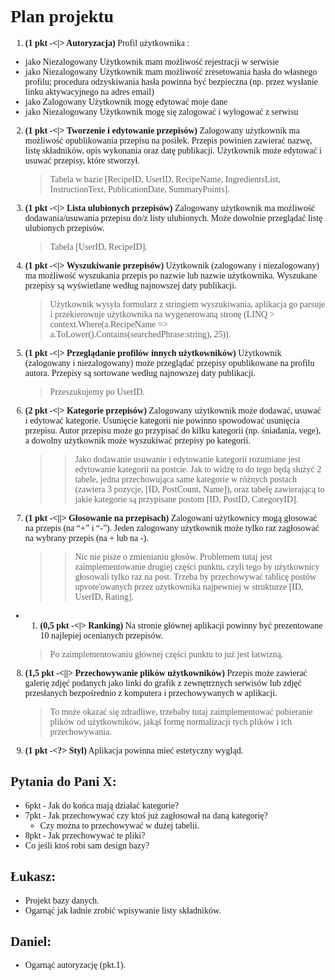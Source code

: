 # Plan projektu

1. __(1 pkt -<|> Autoryzacja)__ Profil użytkownika :
- jako Niezalogowany Użytkownik mam możliwość rejestracji w serwisie
- jako Niezalogowany Użytkownik mam możliwość zresetowania hasła do własnego profilu; procedura odzyskiwania hasła powinna być bezpieczna (np. przez wysłanie linku aktywacyjnego na adres email)
- jako Zalogowany Użytkownik mogę edytować moje dane
- jako Niezalogowany Użytkownik mogę się zalogować i wylogować z serwisu


2. __(1 pkt -<|> Tworzenie i edytowanie przepisów)__ Zalogowany użytkownik ma możliwość opublikowania przepisu na posiłek. Przepis powinien zawierać nazwę, listę składników, opis wykonania oraz datę publikacji. Użytkownik może edytować i usuwać przepisy, które stworzył.
    > Tabela w bazie [RecipeID, UserID, RecipeName, IngredientsList, InstructionText, PublicationDate, SummaryPoints].

3. __(1 pkt -<|> Lista ulubionych przepisów)__ Zalogowany użytkownik ma możliwość dodawania/usuwania przepisu do/z listy ulubionych. Może dowolnie przeglądać listę ulubionych przepisów.
    > Tabela [UserID, RecipeID].
4. __(1 pkt -<|> Wyszukiwanie przepisów)__ Użytkownik (zalogowany i niezalogowany) ma możliwość wyszukania przepis po nazwie lub nazwie użytkownika. Wyszukane przepisy są wyświetlane według najnowszej daty publikacji.
    > Użytkownik wysyła formularz z stringiem wyszukiwania, aplikacja go parsuje i przekierowuje użytkownika na wygenerowaną stronę (LINQ > context.Where(a.RecipeName => a.ToLower().Contains(searchedPhrase:string), 25)).
5. __(1 pkt -<|> Przeglądanie profilów innych użytkowników)__ Użytkownik (zalogowany i niezalogowany) może przeglądać przepisy opublikowane na profilu autora. Przepisy są sortowane według najnowszej daty publikacji.
    > Przeszukujemy po UserID.
6. __(2 pkt -<|> Kategorie przepisów)__ Zalogowany użytkownik może dodawać, usuwać i edytować kategorie. Usunięcie kategorii nie powinno spowodować usunięcia przepisu. Autor przepisu może go przypisać do kilku kategorii (np. śniadania, vege), a dowolny użytkownik może wyszukiwać przepisy po kategorii.
    >> Jako dodawanie usuwanie i edytowanie kategorii rozumiane jest edytowanie kategorii na postcie.
    > Jak to widzę to do tego będą służyć 2 tabele, jedna przechowująca same kategorie w różnych postach (zawiera 3 pozycje, [ID, PostCount, Name]), oraz tabelę zawierającą to jakie kategorie są przypisane postom [ID, PostID, CategoryID].
7. __(1 pkt -<||> Głosowanie na przepisach)__ Zalogowani użytkownicy mogą głosować na przepis (na “+” i “-”). Jeden zalogowany użytkownik może tylko raz zagłosować na wybrany przepis (na + lub na -).
    >> Nic nie pisze o zmienianiu głosów.
    > Problemem tutaj jest zaimplementowanie drugiej części punktu, czyli tego by użytkownicy głosowali tylko raz na post. Trzeba by przechowywać tablicę postów upvote'owanych przez użytkownika najpewniej w strukturze [ID, UserID, Rating].
- 1. __(0,5 pkt -<|> Ranking)__ Na stronie głównej aplikacji powinny być prezentowane 10 najlepiej ocenianych przepisów.
    >Po zaimplementowaniu głównej części punktu to już jest łatwizną.
8. __(1,5 pkt -<||> Przechowywanie plików użytkowników)__ Przepis może zawierać galerię zdjęć podanych jako linki do grafik z zewnętrznych serwisów lub zdjęć przesłanych bezpośrednio z komputera i przechowywanych w aplikacji.
    >To może okazać się zdradliwe, trzebaby tutaj zaimplementować pobieranie plików od użytkowników, jakąś formę normalizacji tych plików i ich przechowywania.

9. __(1 pkt -<?> Styl)__ Aplikacja powinna mieć estetyczny wygląd.


## Pytania do Pani X:
- 6pkt - Jak do końca mają działać kategorie?
- 7pkt - Jak przechowywać czy ktoś już zagłosował na daną kategorię?
    - Czy można to przechowywać w dużej tabelii.
- 8pkt - Jak przechowywać te pliki?
- Co jeśli ktoś robi sam design bazy?

## Łukasz:
- Projekt bazy danych.
- Ogarnąć jak ładnie zrobić wpisywanie listy składników.
## Daniel:
- Ogarnąć autoryzację (pkt.1).


<style>
body{
    font-family: Comic Sans MS, Comic Sans, cursive;
    /* font-family: Impact, fantasy; */
}
</style>